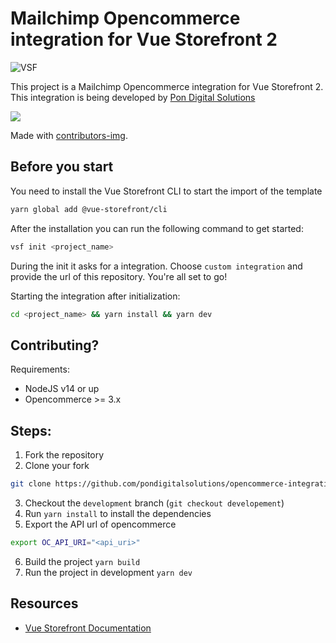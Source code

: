 # Mailchimp Opencommerce integration for Vue Storefront 2

![VSF](https://camo.githubusercontent.com/c4e2538e4945cebfe0eefeacb3af4c6b07a3ccc000d6a79297e36110b8fb6a90/68747470733a2f2f626c6f672e76756573746f726566726f6e742e696f2f77702d636f6e74656e742f75706c6f6164732f323032302f30312f31515539463668516c467948734a496273646d743646412e706e67)

This project is a Mailchimp Opencommerce integration for Vue Storefront 2.
This integration is being developed by [Pon Digital Solutions](https://github.com/pondigitalsolutions)

<a href = "https://github.com/pondigitalsolutions/opencommerce-integration-vsf/contributors">
  <img src="https://contrib.rocks/image?repo=pondigitalsolutions/opencommerce-integration-vsf"/>
</a>

Made with [contributors-img](https://contrib.rocks).

## Before you start
You need to install the Vue Storefront CLI to start the import of the template

```sh
yarn global add @vue-storefront/cli
```

After the installation you can run the following command to get started:
```sh
vsf init <project_name>
```

During the init it asks for a integration. Choose `custom integration` and provide the url of this repository. You're all set to go!

Starting the integration after initialization:

```sh
cd <project_name> && yarn install && yarn dev
```


## Contributing?

Requirements:
- NodeJS v14 or up
- Opencommerce >= 3.x

## Steps:

1. Fork the repository
2. Clone your fork
```sh
git clone https://github.com/pondigitalsolutions/opencommerce-integration-vsf
```
3. Checkout the `development` branch (`git checkout developement`)
4. Run `yarn install` to install the dependencies
5. Export the API url of opencommerce
```sh
export OC_API_URI="<api_uri>"
```
6. Build the project `yarn build`
7. Run the project in development `yarn dev`

## Resources
- [Vue Storefront Documentation](https://docs.vuestorefront.io/v2/)

